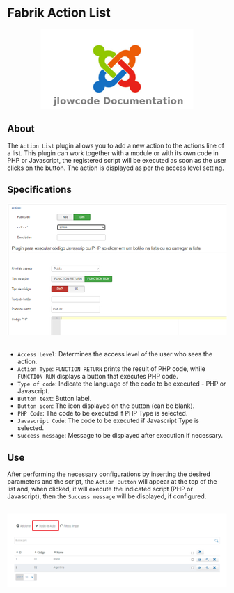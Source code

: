 # Fabrik Action List 

<div align="center">
  <img src="../images/jlowcodelogo.png" width="350" />
</div>


## About
The `Action List` plugin allows you to add a new action to the actions line of a list. This plugin can work together with a module or with its own code in PHP or Javascript, the registered script will be executed as soon as the user clicks on the button. The action is displayed as per the access level setting.

## Specifications
<div align="center">
  <img src="../images/action1.png" />
</div>
<br />

- `Access Level`: Determines the access level of the user who sees the action.
- `Action Type`: `FUNCTION RETURN` prints the result of PHP code, while `FUNCTION RUN` displays a button that executes PHP code.
- `Type of code`: Indicate the language of the code to be executed - PHP or Javascript.
- `Button text`: Button label.
- `Button icon`: The icon displayed on the button (can be blank).
- `PHP Code`: The code to be executed if PHP Type is selected.
- `Javascript Code`: The code to be executed if Javascript Type is selected.
- `Success message`: Message to be displayed after execution if necessary.

## Use

After performing the necessary configurations by inserting the desired parameters and the script, the `Action Button` will appear at the top of the list and, when clicked, it will execute the indicated script (PHP or Javascript), then the `Success message` will be displayed, if configured.

<br />
<div align="center">
  <img src="../images/action2.png" />
</div>
